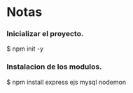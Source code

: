 # Notas

 ### Inicializar el proyecto.

 $ npm init -y

 ### Instalacion de los modulos.

 $ npm install express ejs mysql nodemon
